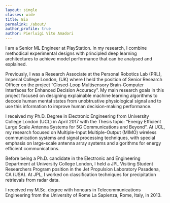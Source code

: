 ```yaml
---
layout: single
classes: wide
title: Bio
permalink: /about/
author_profile: true
author: Pierluigi Vito Amadori
---
```


I am a Senior ML Engineer at PlayStation. In my research, I combine methodical experimental designs with principled deep learning architectures to achieve model performance that can be analysed and explained.

Previously, I was a Research Associate at the Personal Robotics Lab (PRL), Imperial College London, (UK) where I held the position of Senior Research Officer on the project “Closed-Loop Multisensory Brain-Computer Interfaces for Enhanced Decision Accuracy”. My main research goals in this project focused on designing explainable machine learning algorithms to decode human mental states from unobtrustive physiological signal and to use this information to improve human decision-making performance.

I received my Ph.D. Degree in Electronic Engineering from University College London (UCL) in April 2017 with the Thesis topic: “Energy Efficient Large Scale Antenna Systems for 5G Communications and Beyond”. At UCL, my research focused on Multiple-Input Multiple-Output (MIMO) wireless communication systems and signal processing techniques, with special emphasis on large-scale antenna array systems and algorithms for energy efficient communications.

Before being a Ph.D. candidate in the Electronic and Engineering Department at University College London, I held a JPL Visiting Student Researchers Program position in the Jet Propulsion Laboratory Pasadena, CA (USA). At JPL, I worked on classification techniques for precipitation retrievals from radar data.

I received my M.Sc. degree with honours in Telecommunications Engineering from the University of Rome La Sapienza, Rome, Italy, in 2013.
